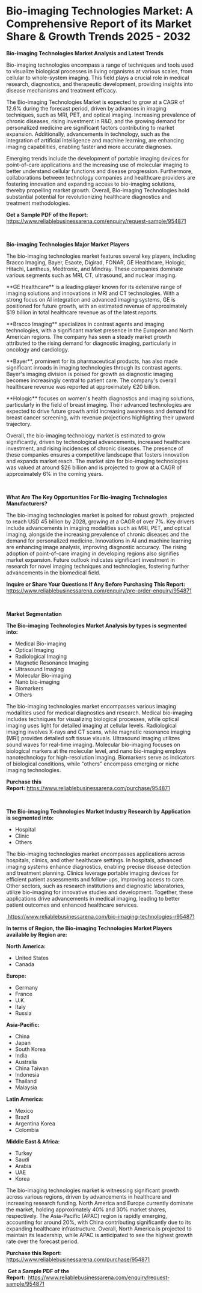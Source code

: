<p><h1>Bio-imaging Technologies Market: A Comprehensive Report of its Market Share & Growth Trends 2025 - 2032</h1></p><p><strong>Bio-imaging Technologies Market Analysis and Latest Trends</strong></p>
<p><p>Bio-imaging technologies encompass a range of techniques and tools used to visualize biological processes in living organisms at various scales, from cellular to whole-system imaging. This field plays a crucial role in medical research, diagnostics, and therapeutic development, providing insights into disease mechanisms and treatment efficacy.</p><p>The Bio-imaging Technologies Market is expected to grow at a CAGR of 12.6% during the forecast period, driven by advances in imaging techniques, such as MRI, PET, and optical imaging. Increasing prevalence of chronic diseases, rising investment in R&D, and the growing demand for personalized medicine are significant factors contributing to market expansion. Additionally, advancements in technology, such as the integration of artificial intelligence and machine learning, are enhancing imaging capabilities, enabling faster and more accurate diagnoses.</p><p>Emerging trends include the development of portable imaging devices for point-of-care applications and the increasing use of molecular imaging to better understand cellular functions and disease progression. Furthermore, collaborations between technology companies and healthcare providers are fostering innovation and expanding access to bio-imaging solutions, thereby propelling market growth. Overall, Bio-imaging Technologies hold substantial potential for revolutionizing healthcare diagnostics and treatment methodologies.</p></p>
<p><strong>Get a Sample PDF of the Report:&nbsp;</strong> <a href="https://www.reliablebusinessarena.com/enquiry/request-sample/954871?utm_campaign=3314&utm_medium=2&utm_source=Github&utm_content=ia&utm_term=13042025&utm_id=bio-imaging-technologies">https://www.reliablebusinessarena.com/enquiry/request-sample/954871</a></p>
<p>&nbsp;</p>
<p><strong>Bio-imaging Technologies Major Market Players</strong></p>
<p><p>The bio-imaging technologies market features several key players, including Bracco Imaging, Bayer, Esaote, Digirad, FONAR, GE Healthcare, Hologic, Hitachi, Lantheus, Medtronic, and Mindray. These companies dominate various segments such as MRI, CT, ultrasound, and nuclear imaging.</p><p>**GE Healthcare** is a leading player known for its extensive range of imaging solutions and innovations in MRI and CT technologies. With a strong focus on AI integration and advanced imaging systems, GE is positioned for future growth, with an estimated revenue of approximately $19 billion in total healthcare revenue as of the latest reports.</p><p>**Bracco Imaging** specializes in contrast agents and imaging technologies, with a significant market presence in the European and North American regions. The company has seen a steady market growth attributed to the rising demand for diagnostic imaging, particularly in oncology and cardiology.</p><p>**Bayer**, prominent for its pharmaceutical products, has also made significant inroads in imaging technologies through its contrast agents. Bayer's imaging division is poised for growth as diagnostic imaging becomes increasingly central to patient care. The company's overall healthcare revenue was reported at approximately €20 billion.</p><p>**Hologic** focuses on women's health diagnostics and imaging solutions, particularly in the field of breast imaging. Their advanced technologies are expected to drive future growth amid increasing awareness and demand for breast cancer screening, with revenue projections highlighting their upward trajectory.</p><p>Overall, the bio-imaging technology market is estimated to grow significantly, driven by technological advancements, increased healthcare investment, and rising incidences of chronic diseases. The presence of these companies ensures a competitive landscape that fosters innovation and expands market reach. The market size for bio-imaging technologies was valued at around $26 billion and is projected to grow at a CAGR of approximately 6% in the coming years.</p></p>
<p>&nbsp;</p>
<p><strong>What Are The Key Opportunities For Bio-imaging Technologies Manufacturers?</strong></p>
<p><p>The bio-imaging technologies market is poised for robust growth, projected to reach USD 45 billion by 2028, growing at a CAGR of over 7%. Key drivers include advancements in imaging modalities such as MRI, PET, and optical imaging, alongside the increasing prevalence of chronic diseases and the demand for personalized medicine. Innovations in AI and machine learning are enhancing image analysis, improving diagnostic accuracy. The rising adoption of point-of-care imaging in developing regions also signifies market expansion. Future outlook indicates significant investment in research for novel imaging techniques and technologies, fostering further advancements in the biomedical field.</p></p>
<p><strong>Inquire or Share Your Questions If Any Before Purchasing This Report:</strong> <a href="https://www.reliablebusinessarena.com/enquiry/pre-order-enquiry/954871?utm_campaign=3314&utm_medium=2&utm_source=Github&utm_content=ia&utm_term=13042025&utm_id=bio-imaging-technologies">https://www.reliablebusinessarena.com/enquiry/pre-order-enquiry/954871</a></p>
<p>&nbsp;</p>
<p><strong>Market Segmentation</strong></p>
<p><strong>The Bio-imaging Technologies Market Analysis by types is segmented into:</strong></p>
<p><ul><li>Medical Bio-imaging</li><li>Optical Imaging</li><li>Radiological Imaging</li><li>Magnetic Resonance Imaging</li><li>Ultrasound Imaging</li><li>Molecular Bio-imaging</li><li>Nano bio-imaging</li><li>Biomarkers</li><li>Others</li></ul></p>
<p><p>The bio-imaging technologies market encompasses various imaging modalities used for medical diagnostics and research. Medical bio-imaging includes techniques for visualizing biological processes, while optical imaging uses light for detailed imaging at cellular levels. Radiological imaging involves X-rays and CT scans, while magnetic resonance imaging (MRI) provides detailed soft tissue visuals. Ultrasound imaging utilizes sound waves for real-time imaging. Molecular bio-imaging focuses on biological markers at the molecular level, and nano bio-imaging employs nanotechnology for high-resolution imaging. Biomarkers serve as indicators of biological conditions, while "others" encompass emerging or niche imaging technologies.</p></p>
<p><strong>Purchase this Report:&nbsp;</strong><a href="https://www.reliablebusinessarena.com/purchase/954871?utm_campaign=3314&utm_medium=2&utm_source=Github&utm_content=ia&utm_term=13042025&utm_id=bio-imaging-technologies">https://www.reliablebusinessarena.com/purchase/954871</a></p>
<p>&nbsp;</p>
<p><strong>The Bio-imaging Technologies Market Industry Research by Application is segmented into:</strong></p>
<p><ul><li>Hospital</li><li>Clinic</li><li>Others</li></ul></p>
<p><p>The bio-imaging technologies market encompasses applications across hospitals, clinics, and other healthcare settings. In hospitals, advanced imaging systems enhance diagnostics, enabling precise disease detection and treatment planning. Clinics leverage portable imaging devices for efficient patient assessments and follow-ups, improving access to care. Other sectors, such as research institutions and diagnostic laboratories, utilize bio-imaging for innovative studies and development. Together, these applications drive advancements in medical imaging, leading to better patient outcomes and enhanced healthcare services.</p></p>
<p><a href="https://www.reliablebusinessarena.com/bio-imaging-technologies-r954871?utm_campaign=3314&utm_medium=2&utm_source=Github&utm_content=ia&utm_term=13042025&utm_id=bio-imaging-technologies">&nbsp;https://www.reliablebusinessarena.com/bio-imaging-technologies-r954871</a></p>
<p><strong>In terms of Region, the Bio-imaging Technologies Market Players available by Region are:</strong></p>
<p>
    <p> <strong> North America: </strong>
        <ul>
            <li>United States</li>
            <li>Canada</li>
        </ul>
        </p> 
    <p> <strong> Europe: </strong>
        <ul>
            <li>Germany</li>
            <li>France</li>
            <li>U.K.</li>
            <li>Italy</li>
            <li>Russia</li>
        </ul>
        </p> 
    <p> <strong> Asia-Pacific: </strong>
        <ul>
            <li>China</li>
            <li>Japan</li>
            <li>South Korea</li>
            <li>India</li>
            <li>Australia</li>
            <li>China Taiwan</li>
            <li>Indonesia</li>
            <li>Thailand</li>
            <li>Malaysia</li>
        </ul>
        </p> 
    <p> <strong> Latin America: </strong>
        <ul>
            <li>Mexico</li>
            <li>Brazil</li>
            <li>Argentina Korea</li>
            <li>Colombia</li>
        </ul>
        </p> 
    <p> <strong> Middle East & Africa: </strong>
        <ul>
            <li>Turkey</li>
            <li>Saudi</li>
            <li>Arabia</li>
            <li>UAE</li>
            <li>Korea</li>
        </ul>
    </p>
    </p>
<p><p>The bio-imaging technologies market is witnessing significant growth across various regions, driven by advancements in healthcare and increasing research funding. North America and Europe currently dominate the market, holding approximately 40% and 30% market shares, respectively. The Asia-Pacific (APAC) region is rapidly emerging, accounting for around 20%, with China contributing significantly due to its expanding healthcare infrastructure. Overall, North America is projected to maintain its leadership, while APAC is anticipated to see the highest growth rate over the forecast period.</p></p>
<p><strong>Purchase this Report: </strong><a href="https://www.reliablebusinessarena.com/purchase/954871?utm_campaign=3314&utm_medium=2&utm_source=Github&utm_content=ia&utm_term=13042025&utm_id=bio-imaging-technologies">https://www.reliablebusinessarena.com/purchase/954871</a></p>
<p>&nbsp;<strong>Get a Sample PDF of the Report:&nbsp;&nbsp;</strong><a href="https://www.reliablebusinessarena.com/enquiry/request-sample/954871?utm_campaign=3314&utm_medium=2&utm_source=Github&utm_content=ia&utm_term=13042025&utm_id=bio-imaging-technologies">https://www.reliablebusinessarena.com/enquiry/request-sample/954871</a></p>
<p><strong></strong></p>
<p><p></p><p></p><p></p></p>